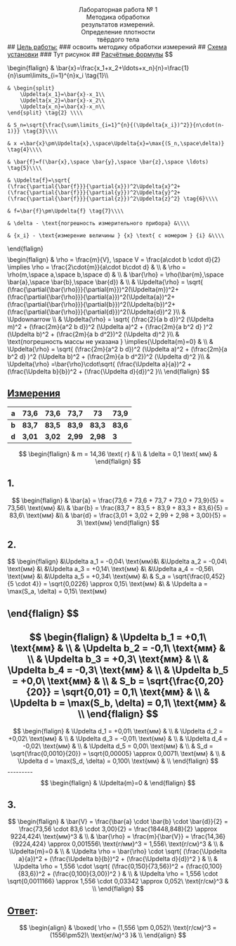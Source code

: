 <center>
Лабораторная работа № 1 <br>
Методика обработки <br>
результатов измерений. <br>
Определение плотности <br> 
твёрдого тела <br>
</center>
## <ins>Цель работы:</ins>
### освоить методику обработки измерений
## <ins>Схема установки</ins>
### Тут рисунок
## <ins>Расчётные формулы</ins>
$$

\begin{flalign}
	& \bar{x}=\frac{x_1+x_2+\ldots+x_n}{n}=\frac{1}{n}\sum\limits_{i=1}^{n}x_i \tag{1}\\\\
	
	& \begin{split}
		\Updelta{x_1}=\bar{x}-x_1\\
		\Updelta{x_2}=\bar{x}-x_2\\
		\Updelta{x_n}=\bar{x}-x_n\\
	\end{split} \tag{2} \\\\
	
	& S_n=\sqrt{\frac{\sum\limits_{i=1}^{n}{(\Updelta{x_i})^2}}{n\cdot(n-1)}} \tag{3}\\\\
	
	& x =\bar{x}\pm\Updelta{x},\space\Updelta{x}=\max{(S_n,\space\delta)} \tag{4}\\\\
	
	& \bar{f}=f(\bar{x},\space \bar{y},\space \bar{z},\space \ldots) \tag{5}\\\\
	
	& \Updelta{f}=\sqrt{
	(\frac{\partial{\bar{f}}}{\partial{x}})^2\Updelta{x}^2+
	(\frac{\partial{\bar{f}}}{\partial{y}})^2\Updelta{y}^2+
	(\frac{\partial{\bar{f}}}{\partial{z}})^2\Updelta{z}^2} \tag{6}\\\\
	
	& f=\bar{f}\pm\Updelta{f} \tag{7}\\\\
	
	& \delta - \text{погрешность измерительного прибора} &\\\\
	
	& {x_i} - \text{измерение величины } {x} \text{ с номером } {i} &\\\\
\end{flalign}
$$
$$
\begin{flalign}
	& \rho = \frac{m}{V}, \space V = \frac{a\cdot b \cdot d}{2} \implies \rho = \frac{2\cdot{m}}{a\cdot b\cdot d} & \\\\
	& \rho = \rho(m,\space a,\space b,\space d) & \\\\
	& \bar{\rho} = \rho(\bar{m},\space \bar{a},\space \bar{b},\space \bar{d}) & \\\\
	& \Updelta{\rho} = \sqrt{
		(\frac{\partial{\bar{\rho}}}{\partial{m}})^2(\Updelta{m})^2+
		(\frac{\partial{\bar{\rho}}}{\partial{a}})^2(\Updelta{a})^2+
		(\frac{\partial{\bar{\rho}}}{\partial{b}})^2(\Updelta{b})^2+
		(\frac{\partial{\bar{\rho}}}{\partial{d}})^2(\Updelta{d})^2
		}\\\\
	& \Updownarrow \\\\
	& \Updelta{\rho} = \sqrt{
		(\frac{2}{a b d})^2 (\Updelta m)^2 +
		(\frac{2m}{a^2 b d})^2 (\Updelta a)^2 +
		(\frac{2m}{a b^2 d} )^2 (\Updelta b)^2 +
		(\frac{2m}{a b d^2})^2 (\Updelta d)^2
		}\\\\
	& \text{погрешность массы не указана } \implies{\Updelta{m}=0} & \\\\
	& \Updelta{\rho} = \sqrt{
		(\frac{2m}{a^2 b d})^2 (\Updelta a)^2 +
		(\frac{2m}{a b^2 d} )^2 (\Updelta b)^2 +
		(\frac{2m}{a b d^2})^2 (\Updelta d)^2
		}\\\\
	& \Updelta{\rho} =\bar{\rho}\cdot\sqrt{
		(\frac{\Updelta a}{a})^2 +
		(\frac{\Updelta b}{b})^2 +
		(\frac{\Updelta d}{d})^2
		}\\\\
\end{flalign}
$$
## <ins>Измерения</ins>

| a     | 73,6     | 73,6     | 73,7     | 73       | 73,9     |
| ----- | -------- | -------- | -------- | -------- | -------- |
| **b** | **83,7** | **83,5** | **83,9** | **83,3** | **83,6** |
| **d** | **3,01** | **3,02** | **2,99** | **2,98** | **3**    |
$$
\begin{flalign}
& m = 14,36 \text{ г} & \\
& \delta = 0,1 \text{ мм} &
\end{flalign}
$$
## 1.

$$
\begin{flalign}
	& \bar{a} = \frac{73,6 + 73,6 + 73,7 + 73,0 + 73,9}{5} = 73,56\ \text{мм} &\\
	& \bar{b} = \frac{83,7 + 83,5 + 83,9 + 83,3 + 83,6}{5} = 83,6\ \text{мм} &\\
	& \bar{d} = \frac{3,01 + 3,02 + 2,99 + 2,98 + 3,00}{5} = 3\ \text{мм}
\end{flalign}
$$
## 2.
$$
\begin{flalign}
	&\Updelta a_1 = -0,04\ \text{мм}&\\
	&\Updelta a_2 = -0,04\ \text{мм} &\\
	&\Updelta a_3 = +0,14\ \text{мм} &\\
	&\Updelta a_4 = -0,56\ \text{мм} &\\
	&\Updelta a_5 = +0,34\ \text{мм} &\\
	& S_a = \sqrt{\frac{0,452}{5 \cdot 4}} = \sqrt{0,0226} \approx 0,15\ \text{мм} &\\
	& \Updelta a = \max(S_a, \delta) = 0,15\ \text{мм}

\end{flalign}
$$
-------------------------------------------------
$$
\begin{flalign}
	& \Updelta b_1 = +0,1\ \text{мм} & \\
	& \Updelta b_2 = -0,1\ \text{мм} & \\
	& \Updelta b_3 = +0,3\ \text{мм} & \\
	& \Updelta b_4 = -0,3\ \text{мм} & \\
	& \Updelta b_5 = +0,0\ \text{мм} & \\
	& S_b = \sqrt{\frac{0,20}{20}} = \sqrt{0,01} = 0,1\ \text{мм} & \\
	& \Updelta b = \max(S_b, \delta) = 0,1\ \text{мм} & \\
\end{flalign}
$$
------------------
$$
\begin{flalign}
	& \Updelta d_1 = +0,01\ \text{мм} & \\
	& \Updelta d_2 = +0,02\ \text{мм} & \\
	& \Updelta d_3 = -0,01\ \text{мм} & \\
	& \Updelta d_4 = -0,02\ \text{мм} & \\
	& \Updelta d_5 = 0,00\ \text{мм} & \\
	& S_d = \sqrt{\frac{0,0010}{20}} = \sqrt{0,00005} \approx 0,0071\ \text{мм} & \\
	& \Updelta d = \max(S_d, \delta) = 0,100\ \text{мм} & \\
\end{flalign}
$$---------
$$
\begin{flalign}
	& \Updelta{m}=0 &
\end{flalign}
$$
## 3.
$$
\begin{flalign}
	& \bar{V} = \frac{\bar{a} \cdot \bar{b} \cdot \bar{d}}{2} = \frac{73,56 \cdot 83,6 \cdot 3,00}{2} = \frac{18448,848}{2} \approx 9224,424\ \text{мм}^3 & \\
	& \bar{\rho} = \frac{m}{\bar{V}} = \frac{14,36}{9224,424} \approx 0,001556\ \text{г/мм}^3 = 1,556\ \text{г/см}^3 & \\
	& \Updelta{m}=0 & \\
	& \Updelta \rho = \bar{\rho} \cdot \sqrt{
			(\frac{\Updelta a}{a})^2 +
			(\frac{\Updelta b}{b})^2 +
			(\frac{\Updelta d}{d})^2
		} & \\
	& \Updelta \rho = 1,556 \cdot \sqrt{
			(\frac{0,150}{73,56})^2 +
			(\frac{0,100}{83,6})^2 +
			(\frac{0,100}{3,00})^2
		} & \\
	& \Updelta \rho = 1,556 \cdot \sqrt{0,0011166} \approx 1,556 \cdot 0,03342 \approx 0,052\ \text{г/см}^3 & \\
\end{flalign}
$$
## <ins>Ответ</ins>:
$$
\begin{align}
	& \boxed{
		\rho = (1,556 \pm 0,052)\ \text{г/см}^3 = (1556\pm52)\ \text{кг/м}^3
	}& \\
\end{align}
$$